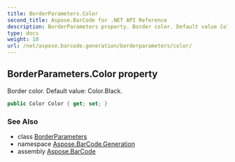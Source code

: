 ```yaml
---
title: BorderParameters.Color
second_title: Aspose.BarCode for .NET API Reference
description: BorderParameters property. Border color. Default value Color.Black
type: docs
weight: 10
url: /net/aspose.barcode.generation/borderparameters/color/
---
```

## BorderParameters.Color property

Border color. Default value: Color.Black.

```csharp
public Color Color { get; set; }
```

### See Also

* class [BorderParameters](../)
* namespace [Aspose.BarCode.Generation](../../borderparameters/)
* assembly [Aspose.BarCode](../../../)


